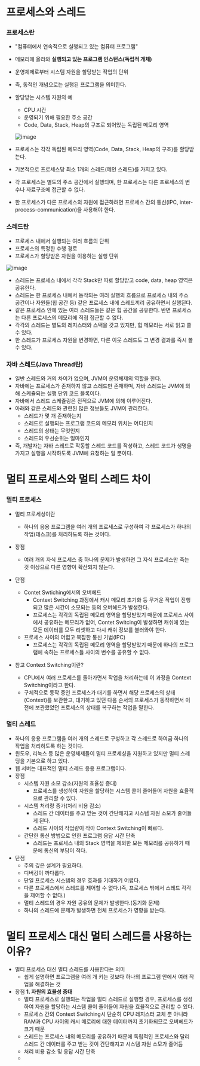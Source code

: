 <h1> 프로세스와 스레드</h1>

<h3> 프로세스란 </h3>

- "컴퓨터에서 연속적으로 실행되고 있는 컴퓨터 프로그램"
- 메모리에 올라와 <b> 실행되고 있는 프로그램 인스턴스(독립적 개체) </b>
- 운영체제로부터 시스템 자원을 할당받는 작업의 단위
- 즉, 동적인 개념으로는 실행된 프로그램을 의미한다.
- 할당받는 시스템 자원의 예
  - CPU 시간
  - 운영되기 위해 필요한 주소 공간
  - Code, Data, Stack, Heap의 구조로 되어있는 독립된 메모리 영역
 
  ![image](https://github.com/youbeen2798/CS-study_for_interview/assets/62228401/1bb9069f-4b27-4a8f-be5b-efc568a95af4)

- 프로세스는 각각 독립된 메모리 영역(Code, Data, Stack, Heap의 구조)를 할당받는다.
- 기본적으로 프로세스당 최소 1개의 스레드(메인 스레드)를 가지고 있다.
- 각 프로세스는 별도의 주소 공간에서 실행되며, 한 프로세스는 다른 프로세스의 변수나 자료구조에 접근할 수 없다.
- 한 프로세스가 다른 프로세스의 자원에 접근하려면 프로세스 간의 통신(IPC, inter-process-communication)을 사용해야 한다.

<h3> 스레드란 </h3>

- 프로세스 내에서 실행되는 여러 흐름의 단위
- 프로세스의 특정한 수행 경로
- 프로세스가 할당받은 자원을 이용하는 실행 단위

![image](https://github.com/youbeen2798/CS-study_for_interview/assets/62228401/6dd094c5-deae-4a5b-aed3-edd7faac8dca)

- 스레드는 프로세스 내에서 각각 Stack만 따로 할당받고 code, data, heap 영역은 공유한다.
- 스레드는 한 프로세스 내에서 동작되는 여러 실행의 흐름으로 프로세스 내의 주소 공간이나 자원들(힙 공간 등) 같은 프로세스 내에 스레드끼리 공유하면서 실행된다.
- 같은 프로세스 안에 있는 여러 스레드들은 같은 힙 공간을 공유한다. 반면 프로세스는 다른 프로세스의 메모리에 직접 접근할 수 없다.
- 각각의 스레드는 별도의 레지스터와 스택을 갖고 있지만, 힙 메모리는 서로 읽고 쓸 수 있다.
- 한 스레드가 프로세스 자원을 변경하면, 다른 이웃 스레드도 그 변경 결과를 즉시 볼 수 있다.

<h3> 자바 스레드(Java Thread란) </h3>

- 일반 스레드와 거의 차이가 없으며, JVM이 운영체제의 역할을 한다.
- 자바에는 프로세스가 존재하지 않고 스레드만 존재하며, 자바 스레드는 JVM에 의해 스케쥴되는 실행 단위 코드 블록이다.
- 자바에서 스레드 스케쥴링은 전적으로 JVM에 의해 이루어진다.
- 아래와 같은 스레드와 관련된 많은 정보들도 JVM이 관리한다.
  - 스레드가 몇 개 존재하는지
  - 스레드로 실행되는 프로그램 코드의 메모리 위치는 어디인지
  - 스레드의 상태는 무엇인지
  - 스레드의 우선순위는 얼마인지
- 즉, 개발자는 자바 스레드로 작동할 스레드 코드를 작성하고, 스레드 코드가 생명을 가지고 실행을 시작하도록 JVM에 요청하는 일 뿐이다.

<h1> 멀티 프로세스와 멀티 스레드 차이</h1>

<h3> 멀티 프로세스 </h3>

- 멀티 프로세싱이란
  - 하나의 응용 프로그램을 여러 개의 프로세스로 구성하여 각 프로세스가 하나의 작업(테스크)를 처리하도록 하는 것이다.
- 장점
  - 여러 개의 자식 프로세스 중 하나의 문제가 발생하면 그 자식 프로세스만 죽는 것 이상으로 다른 영향이 확산되지 않는다.
- 단점
  - Contet Swtiching에서의 오버헤드
      - Context Switching 과정에서 캐시 메모리 초기화 등 무거운 작업이 진행되고 많은 시간이 소모되는 등의 오버헤드가 발생한다.
      - 프로세스는 각각의 독립된 메모리 영역을 할당받았기 때문에 프로세스 사이에서 공유하는 메모리가 없어, Contet Switcing이 발생하면 캐쉬에 있는 모든 데이터를 모두 리셋하고 다시 캐쉬 정보를 불러와야 한다.
  - 프로세스 사이의 어렵고 복잡한 통신 기법(IPC)
      - 프로세스는 각각의 독립된 메모리 영역을 할당받았기 때문에 하나의 프로그램에 속하는 프로세스들 사이의 변수를 공유할 수 없다.
   
- 참고 Context Switching이란?
    - CPU에서 여러 프로세스를 돌아가면서 작업을 처리하는데 이 과정을 Context Switching이라고 한다.
    - 구체적으로 동작 중인 프로세스가 대기를 하면서 해당 프로세스의 상태(Context)를 보관한고, 대기하고 있던 다음 순서의 프로세스가 동작하면서 이전에 보관했었던 프로세스의 상태를 복구하는 작업을 말한다.

 <h3> 멀티 스레드 </h3>

- 하나의 응용 프로그램을 여러 개의 스레드로 구성하고 각 스레드로 하여금 하나의 작업을 처리하도록 하는 것이다.
- 윈도우, 리눅스 등 많은 운영체제들이 멀티 프로세싱을 지원하고 있지만 멀티 스레딩을 기본으로 하고 있다.
- 웹 서버는 대표적인 멀티 스레드 응용 프로그램이다.
- 장점
  - 시스템 자원 소모 감소(자원의 효율성 증대)
      - 프로세스를 생성하여 자원을 할당하는 시스템 콜이 줄어들어 자원을 효율적으로 관리할 수 있다.
  - 시스템 처리량 증가(처리 비용 감소)
      - 스레드 간 데이터를 주고 받는 것이 간단해지고 시스템 자원 소모가 줄어들게 된다.
      - 스레드 사이의 작업량이 작아 Context Switching이 빠르다.
  - 간단한 통신 방법으로 인한 프로그램 응답 시간 단축
      - 스레드는 프로세스 내의 Stack 영역을 제외한 모든 메모리를 공유하기 때문에 통신의 부담이 적다.
- 단점
    - 주의 깊은 설계가 필요하다.
    - 디버깅이 까다롭다.
    - 단일 프로세스 시스템의 경우 효과를 기대하기 어렵다.
    - 다른 프로세스에서 스레드를 제어할 수 없다.(즉, 프로세스 밖에서 스레드 각각을 제어할 수 없다.)
    - 멀티 스레드의 경우 자원 공유의 문제가 발생한다.(동기화 문제)
    - 하나의 스레드에 문제가 발생하면 전체 프로세스가 영향을 받는다.  

<h1> 멀티 프로세스 대신 멀티 스레드를 사용하는 이유?</h1>

- 멀티 프로세스 대신 멀티 스레드를 사용한다는 의미
  - 쉽게 설명하면 프로그램을 여러 개 키는 것보다 하나의 프로그램 안에서 여러 작업을 해결하는 것
- 장점
    <b> 1. 자원의 효율성 증대 </b>
  - 멀티 프로세스로 실행되는 작업을 멀티 스레드로 실행할 경우, 프로세스를 생성하여 자원을 할당하는 시스템 콜이 줄어들어 자원을 효율적으로 관리할 수 있다.
  - 프로세스 간의 Context Switching시 단순히 CPU 레지스터 교체 뿐 아니라 RAM과 CPU 사이의 캐시 메로리에 대한 데이터까지 초기화되므로 오버헤드가 크기 때문
  - 스레드는 프로세스 내의 메모리를 공유하기 때문에 독립적인 프로세스와 달리 스레드 간 데이터를 주고 받는 것이 간단해지고 시스템 자원 소모가 줄어듬
  - 처리 비용 감소 및 응답 시간 단축
  - 
